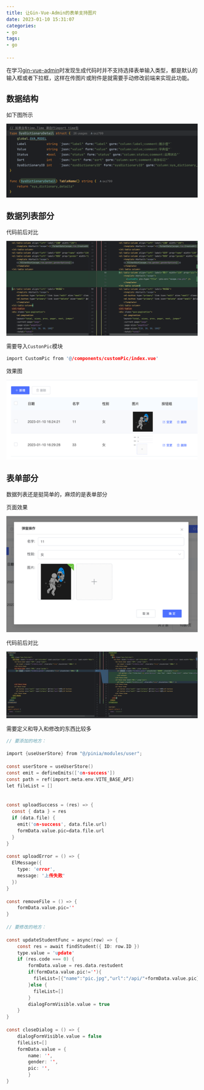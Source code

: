 ```yaml
---
title: 让Gin-Vue-Admin的表单支持图片
date: 2023-01-10 15:31:07
categories:
- go
tags:
- go

---
```


在学习[gin-vue-admin](https://www.gin-vue-admin.com/)时发现生成代码时并不支持选择表单输入类型，都是默认的输入框或者下拉框，这样在传图片或附件是就需要手动修改前端来实现此功能。

<!--more-->

## 数据结构

如下图所示

![](https://raw.githubusercontent.com/sxz799/tuchuang-blog/main/img/202301/202301132327144.png)

## 数据列表部分

代码前后对比

![](https://raw.githubusercontent.com/sxz799/tuchuang-blog/main/img/202301/202301132330514.png)

需要导入`CustonPic`模块

```h
import CustomPic from '@/components/customPic/index.vue'
```

效果图

![](https://raw.githubusercontent.com/sxz799/tuchuang-blog/main/img/202301/202301132332131.png)

## 表单部分

数据列表还是挺简单的，麻烦的是表单部分

页面效果

![](https://raw.githubusercontent.com/sxz799/tuchuang-blog/main/img/202301/202301132332345.png)

代码前后对比

![](https://raw.githubusercontent.com/sxz799/tuchuang-blog/main/img/202301/202301132334540.png)

需要定义和导入和修改的东西比较多

```h
// 要添加的地方：

import {useUserStore} from "@/pinia/modules/user";

const userStore = useUserStore()
const emit = defineEmits(['on-success'])
const path = ref(import.meta.env.VITE_BASE_API)
let fileList = []


const uploadSuccess = (res) => {
  const { data } = res
  if (data.file) {
    emit('on-success', data.file.url)
    formData.value.pic=data.file.url
  }
}

const uploadError = () => {
  ElMessage({
    type: 'error',
    message: '上传失败'
  })
}

const removeFile = () => {
    formData.value.pic=''
}

// 要修改的地方：

const updateStudentFunc = async(row) => {
    const res = await findStudent({ ID: row.ID })
    type.value = 'update'
    if (res.code === 0) {
        formData.value = res.data.restudent
        if(formData.value.pic!=''){
          fileList=[{"name":"pic.jpg","url":"/api/"+formData.value.pic}]
        }else {
          fileList=[]
        }
        dialogFormVisible.value = true
    }
}

const closeDialog = () => {
    dialogFormVisible.value = false
    fileList=[]
    formData.value = {
        name: '',
        gender: '',
        pic: '',
        }
}
```


